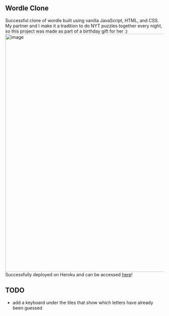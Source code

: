 ## Wordle Clone
Successful clone of wordle built using vanilla JavaScript, HTML, and CSS. My partner and I make it a tradition to do NYT puzzles together every night, so this project was made as part of a birthday gift for her :)
<br/>
<img width="757" alt="image" src="https://github.com/andrewahn-ubc/wordle-clone/assets/115388743/2aede5c9-e10a-4c59-97ac-78edd81b270b">
<br/>
Successfully deployed on Heroku and can be accessed [here](https://wordleclone-3314286f69fb.herokuapp.com/)!

## TODO
- add a keyboard under the tiles that show which letters have already been guessed
